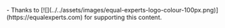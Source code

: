 <div class="grid cards" markdown>
- Thanks to [![](../../assets/images/equal-experts-logo-colour-100px.png)](https://equalexperts.com) for supporting this content.
</div>
